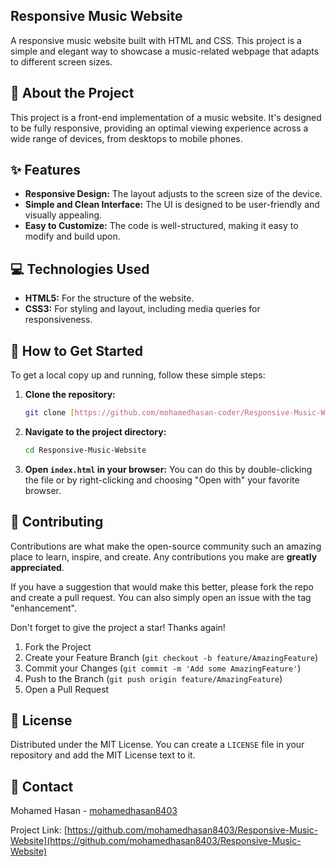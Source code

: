 ## Responsive Music Website
 
A responsive music website built with HTML and CSS. This project is a simple and elegant way to showcase a music-related webpage that adapts to different screen sizes.
  
## 🎵 About the Project

This project is a front-end implementation of a music website. It's designed to be fully responsive, providing an optimal viewing experience across a wide range of devices, from desktops to mobile phones.

## ✨ Features

* **Responsive Design:** The layout adjusts to the screen size of the device.
* **Simple and Clean Interface:** The UI is designed to be user-friendly and visually appealing.
* **Easy to Customize:** The code is well-structured, making it easy to modify and build upon.

## 💻 Technologies Used

* **HTML5:** For the structure of the website.
* **CSS3:** For styling and layout, including media queries for responsiveness.

## 🚀 How to Get Started

To get a local copy up and running, follow these simple steps:

1.  **Clone the repository:**
    ```sh
    git clone [https://github.com/mohamedhasan-coder/Responsive-Music-Website.git](https://github.com/mohamedhasan8403/Responsive-Music-Website.git)
    ```
2.  **Navigate to the project directory:**
    ```sh
    cd Responsive-Music-Website
    ```
3.  **Open `index.html` in your browser:**
    You can do this by double-clicking the file or by right-clicking and choosing "Open with" your favorite browser.

## 🤝 Contributing

Contributions are what make the open-source community such an amazing place to learn, inspire, and create. Any contributions you make are **greatly appreciated**.

If you have a suggestion that would make this better, please fork the repo and create a pull request. You can also simply open an issue with the tag "enhancement".

Don't forget to give the project a star! Thanks again!

1.  Fork the Project
2.  Create your Feature Branch (`git checkout -b feature/AmazingFeature`)
3.  Commit your Changes (`git commit -m 'Add some AmazingFeature'`)
4.  Push to the Branch (`git push origin feature/AmazingFeature`)
5.  Open a Pull Request

## 📝 License

Distributed under the MIT License. You can create a `LICENSE` file in your repository and add the MIT License text to it.

## 📧 Contact

Mohamed Hasan - [mohamedhasan8403](https://github.com/mohamedhasan-coder)

Project Link: [https://github.com/mohamedhasan8403/Responsive-Music-Website](https://github.com/mohamedhasan8403/Responsive-Music-Website)
